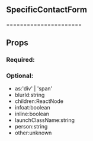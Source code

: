 
## SpecificContactForm
======================
## Props


### Required:

### Optional:
 - as:'div' | 'span'
 - blurId:string
 - children:ReactNode
 - infoat:boolean
 - inline:boolean
 - launchClassName:string
 - person:string
 - other:unknown